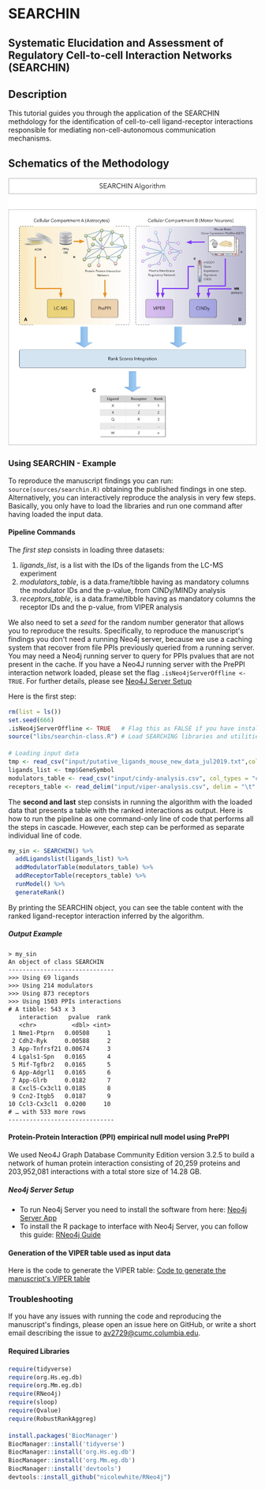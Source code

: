 # SEARCHIN

##  Systematic Elucidation and Assessment of Regulatory Cell-to-cell Interaction Networks (SEARCHIN)

## Description

This tutorial guides you through the application of the SEARCHIN methdology for the identification of cell-to-cell ligand-receptor interactions responsible for mediating non-cell-autonomous communication mechanisms. 

## Schematics of the Methodology

![Searching Schematics](/data/images/searchin-schematics.jpg)

### Using SEARCHIN - Example
To reproduce the manuscript findings you can run: `source(sources/searchin.R)` obtaining the published findings in one step.
Alternatively, you can interactively reproduce the analysis in very few steps. 
Basically, you only have to load the libraries and run one command after having loaded the input data.

#### Pipeline Commands

The *first step* consists in loading three datasets:
1. *ligands_list*, is a list with the IDs of the ligands from the LC-MS experiment
2. *modulators_table*, is a data.frame/tibble having as mandatory columns the modulator IDs and the p-value, from CINDy/MINDy analysis
3. *receptors_table*, is a data.frame/tibble having as mandatory columns the receptor IDs and the p-value, from VIPER analysis

We also need to set a *seed* for the random number generator that allows you to reproduce the results. Specifically, to reproduce the manuscript's findings you don't need a running Neo4j server, because we use a caching system that recover from file PPIs previously queried from a running server. You may need a Neo4j running server to query for PPIs pvalues that are not present in the cache. If you have a Neo4J running server with the PrePPI interaction network loaded, please set the flag `.isNeo4jServerOffline <- TRUE`. For further details, please see [Neo4J Server Setup](#neo4j-server-setup)

Here is the first step:
```R
rm(list = ls())
set.seed(666)
.isNeo4jServerOffline <- TRUE	# Flag this as FALSE if you have installed the Neo4j server or if you want to run SEARCHIN with your own data: you need the server with the PPI data running
source("libs/searchin-class.R")	# Load SEARCHING libraries and utilities

# Loading input data
tmp <- read_csv("input/putative_ligands_mouse_new_data_jul2019.txt",col_types = c("cccccccc"))
ligands_list <- tmp$GeneSymbol
modulators_table <- read_csv("input/cindy-analysis.csv", col_types = "ccd")
receptors_table <- read_delim("input/viper-analysis.csv", delim = "\t" , col_types = "ccdddd")
```
The **second and last** step consists in running the algorithm with the loaded data that presents a table with the ranked interactions as output.
Here is how to run the pipeline as one command-only line of code that performs all the steps in cascade. However, each step can be performed as separate individual line of code.

```R
my_sin <- SEARCHIN() %>% 
  addLigandslist(ligands_list) %>% 
  addModulatorTable(modulators_table) %>% 
  addReceptorTable(receptors_table) %>% 
  runModel() %>%
  generateRank()
```

By printing the SEARCHIN object, you can see the table content with the ranked ligand-receptor interaction inferred by the algorithm.

##### Output Example

```shell
> my_sin
An object of class SEARCHIN 
------------------------------
>>> Using 69 ligands
>>> Using 214 modulators
>>> Using 873 receptors
>>> Using 1503 PPIs interactions
# A tibble: 543 x 3
   interaction   pvalue  rank
   <chr>          <dbl> <int>
 1 Nme1-Ptprn   0.00508     1
 2 Cdh2-Ryk     0.00588     2
 3 App-Tnfrsf21 0.00674     3
 4 Lgals1-Spn   0.0165      4
 5 Mif-Tgfbr2   0.0165      5
 6 App-Adgrl1   0.0165      6
 7 App-Glrb     0.0182      7
 8 Cxcl5-Cx3cl1 0.0185      8
 9 Ccn2-Itgb5   0.0187      9
10 Ccl3-Cx3cl1  0.0200     10
# … with 533 more rows
------------------------------
```


#### Protein-Protein Interaction (PPI) empirical null model using PrePPI

We used Neo4J Graph Database Community Edition version 3.2.5 to build a network of human protein interaction consisting of 20,259 proteins and 203,952,081 interactions with a total store size of 14.28 GB.

##### Neo4j Server Setup

* To run Neo4j Server you need to install the software from here: [Neo4j Server App](https://neo4j.com/download/)
* To install the R package to interface with Neo4j Server, you can follow this guide: [RNeo4j Guide](https://github.com/nicolewhite/RNeo4j)

#### Generation of the VIPER table used as input data

Here is the code to generate the VIPER table: [Code to generate the manuscript's VIPER table](sources/examples/als-tables-generation/viper-table-generator.R)

### Troubleshooting

If you have any issues with running the code and reproducing the manuscript's findings, please open an issue here on GitHub, or write a short email describing the issue to av2729@cumc.columbia.edu.

#### Required Libraries

```R
require(tidyverse) 
require(org.Hs.eg.db)
require(org.Mm.eg.db)
require(RNeo4j)
require(sloop)
require(Qvalue)
require(RobustRankAggreg)

install.packages('BiocManager')
BiocManager::install('tidyverse')
BiocManager::install('org.Hs.eg.db')
BiocManager::install('org.Mm.eg.db')
BiocManager::install('devtools')
devtools::install_github("nicolewhite/RNeo4j")
```

